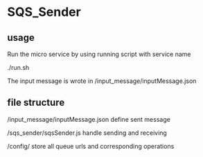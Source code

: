 # SQS_Sender

## usage
Run the micro service by using running script with service name

./run.sh <service name>


The input message is wrote in /input_message/inputMessage.json

## file structure
/input_message/inputMessage.json define sent message

/sqs_sender/sqsSender.js handle sending and receiving

/config/ store all queue urls and corresponding operations
